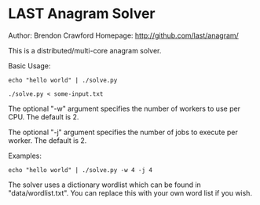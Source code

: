 LAST Anagram Solver
===================

Author: Brendon Crawford <brendon at last vc>
Homepage: http://github.com/last/anagram/

This is a distributed/multi-core anagram solver.

Basic Usage:

    echo "hello world" | ./solve.py

    ./solve.py < some-input.txt

The optional "-w" argument specifies the number of
workers to use per CPU. The default is 2.

The optional "-j" argument specifies the number of
jobs to execute per worker. The default is 2.

Examples:

    echo "hello world" | ./solve.py -w 4 -j 4

The solver uses a dictionary wordlist which can be found
in "data/wordlist.txt". You can replace this with your own
word list if you wish.
